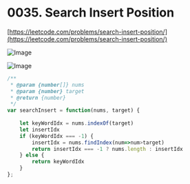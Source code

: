 # 0035. Search Insert Position 

[https://leetcode.com/problems/search-insert-position/](https://leetcode.com/problems/search-insert-position/)

![Image](https://i.imgur.com/xszbeCQ.png)

![Image](https://i.imgur.com/sHeySyQ.png)


```javascript
/**
 * @param {number[]} nums
 * @param {number} target
 * @return {number}
 */
var searchInsert = function(nums, target) {
    
    let keyWordIdx = nums.indexOf(target) 
    let insertIdx
    if (keyWordIdx === -1) {
        insertIdx = nums.findIndex(num=>num>target)
        return insertIdx === -1 ? nums.length : insertIdx
    } else {
        return keyWordIdx
    }
};
```
